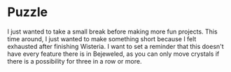 # Puzzle
I just wanted to take a small break before making more fun projects. This time around, I just wanted to make something short because I felt exhausted after finishing Wisteria. I want to set a reminder that this doesn't have every feature there is in Bejeweled, as you can only move crystals if there is a possibility for three in a row or more.
